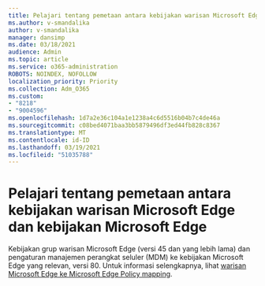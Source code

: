 ```yaml
---
title: Pelajari tentang pemetaan antara kebijakan warisan Microsoft Edge dan kebijakan Microsoft Edge
ms.author: v-smandalika
author: v-smandalika
manager: dansimp
ms.date: 03/18/2021
audience: Admin
ms.topic: article
ms.service: o365-administration
ROBOTS: NOINDEX, NOFOLLOW
localization_priority: Priority
ms.collection: Adm_O365
ms.custom:
- "8218"
- "9004596"
ms.openlocfilehash: 1d7a2e36c104a1e1238a4c6d5516b04b7c4de46a
ms.sourcegitcommit: c08bed4071baa3bb5879496df3ed44fb828c8367
ms.translationtype: MT
ms.contentlocale: id-ID
ms.lasthandoff: 03/19/2021
ms.locfileid: "51035788"
---
```

# <a name="learn-about--the-mapping-between-microsoft-edge-legacy-policies-and-microsoft-edge-policies"></a>Pelajari tentang pemetaan antara kebijakan warisan Microsoft Edge dan kebijakan Microsoft Edge

Kebijakan grup warisan Microsoft Edge (versi 45 dan yang lebih lama) dan pengaturan manajemen perangkat seluler (MDM) ke kebijakan Microsoft Edge yang relevan, versi 80. Untuk informasi selengkapnya, lihat [warisan Microsoft Edge ke Microsoft Edge Policy mapping](https://docs.microsoft.com/deployedge/microsoft-edge-policy-map-legacy-to-newedge).